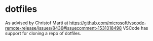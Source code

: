 # dotfiles

As advised by Christof Marti at https://github.com/microsoft/vscode-remote-release/issues/8436#issuecomment-1531018498
VSCode has support for cloning a repo of dotfiles.
